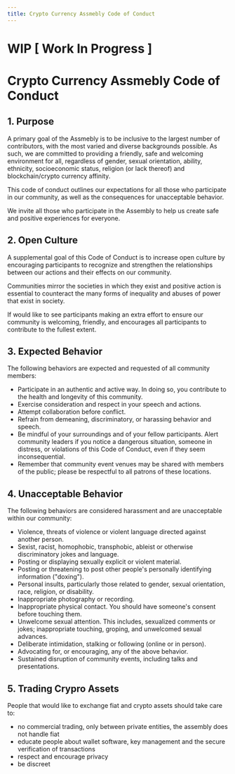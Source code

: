 ```yaml
---
title: Crypto Currency Assmebly Code of Conduct
---
```


# WIP [ Work In Progress ]

# Crypto Currency Assmebly Code of Conduct

## 1. Purpose

A primary goal of the Assmebly is to be inclusive to the largest number of contributors, with the most varied and diverse backgrounds possible. As such, we are committed to providing a friendly, safe and welcoming environment for all, regardless of gender, sexual orientation, ability, ethnicity, socioeconomic status, religion (or lack thereof) and blockchain/crypto currency affinity.

This code of conduct outlines our expectations for all those who participate in our community, as well as the consequences for unacceptable behavior.

We invite all those who participate in the Assembly to help us create safe and positive experiences for everyone.

## 2. Open Culture

A supplemental goal of this Code of Conduct is to increase open culture by encouraging participants to recognize and strengthen the relationships between our actions and their effects on our community.

Communities mirror the societies in which they exist and positive action is essential to counteract the many forms of inequality and abuses of power that exist in society.

If would like to see participants making an extra effort to ensure our community is welcoming, friendly, and encourages all participants to contribute to the fullest extent.

## 3. Expected Behavior

The following behaviors are expected and requested of all community members:

  * Participate in an authentic and active way. In doing so, you contribute to the health and longevity of this community.
  * Exercise consideration and respect in your speech and actions.
  * Attempt collaboration before conflict.
  * Refrain from demeaning, discriminatory, or harassing behavior and speech.
  * Be mindful of your surroundings and of your fellow participants. Alert community leaders if you notice a dangerous situation, someone in distress, or violations of this Code of Conduct, even if they seem inconsequential.
  * Remember that community event venues may be shared with members of the public; please be respectful to all patrons of these locations.

## 4. Unacceptable Behavior

The following behaviors are considered harassment and are unacceptable within our community:

  * Violence, threats of violence or violent language directed against another person.
  * Sexist, racist, homophobic, transphobic, ableist or otherwise discriminatory jokes and language.
  * Posting or displaying sexually explicit or violent material.
  * Posting or threatening to post other people's personally identifying information ("doxing").
  * Personal insults, particularly those related to gender, sexual orientation, race, religion, or disability.
  * Inappropriate photography or recording.
  * Inappropriate physical contact. You should have someone's consent before touching them.
  * Unwelcome sexual attention. This includes, sexualized comments or jokes; inappropriate touching, groping, and unwelcomed sexual advances.
  * Deliberate intimidation, stalking or following (online or in person).
  * Advocating for, or encouraging, any of the above behavior.
  * Sustained disruption of community events, including talks and presentations.

## 5. Trading Crypro Assets

People that would like to exchange fiat and crypto assets should take care to:

* no commercial trading, only between private entities, the assembly does not handle fiat
* educate people about wallet software, key management and the secure verification of transactions 
* respect and encourage privacy
* be discreet     


